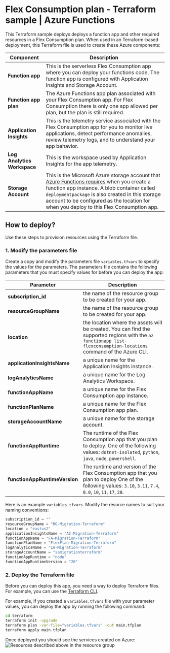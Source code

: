 <!---
description: This Terraform sample deploys the resources to create a function app in Azure Functions that runs in a Flex Consumption plan.
page_type: sample
products:
- azure
- azure-resource-manager
urlFragment: terraform-based-deployment
languages:
- terraform
- javascript
--->

# Flex Consumption plan - Terraform sample | Azure Functions

This Terraform sample deploys deploys a function app and other required resources in a Flex Consumption plan. When used in an Terraform-based deployment, this Terraform file is used to create these Azure components:

| Component | Description |
| ---- | ---- |
| **Function app** | This is the serverless Flex Consumption app where you can deploy your functions code. The function app is configured with Application Insights and Storage Account.|
| **Function app plan** | The Azure Functions app plan associated with your Flex Consumption app. For Flex Consumption there is only one app allowed per plan, but the plan is still required.|
| **Application Insights** | This is the telemetry service associated with the Flex Consumption app for you to monitor live applications, detect performance anomalies, review telemetry logs, and to understand your app behavior.|
| **Log Analytics Workspace** | This is the workspace used by Application Insights for the app telemetry.|
| **Storage Account** | This is the Microsoft Azure storage account that [Azure Functions requires](https://learn.microsoft.com/azure/azure-functions/storage-considerations) when you create a function app instance. A blob container called `deploymentpackage` is also created in this storage account to be configured as the location for when you deploy to this Flex Consumption app.|

## How to deploy?

Use these steps to provision resources using the Terraform file.

### 1. Modify the parameters file

Create a copy and modify the parameters file `variables.tfvars` to specify the values for the parameters. The parameters file contains the following parameters that you must specify values for before you can deploy the app:

| Parameter | Description |
| ---- | ---- |
| **subscription_id** | the name of the resource group to be created for your app.|
| **resourceGroupName** | the name of the resource group to be created for your app.|
| **location** | the location where the assets will be created. You can find the supported regions with the `az functionapp list-flexconsumption-locations` command of the Azure CLI.|
| **applicationInsightsName** | a unique name for the Application Insights instance.|
| **logAnalyticsName** | a unique name for the Log Analytics Workspace.|
| **functionAppName** | a unique name for the Flex Consumption app instance.|
| **functionPlanName** | a unique name for the Flex Consumption app plan.|
| **storageAccountName** | a unique name for the storage account.|
| **functionAppRuntime** | The runtime of the Flex Consumption app that you plan to deploy. One of the following values: `dotnet-isolated`, `python`, `java`, `node`, `powershell`.|
| **functionAppRuntimeVersion** | The runtime and version of the Flex Consumption app that you plan to deploy One of the following values: `3.10`, `3.11`, `7.4`, `8.0`, `10`, `11`, `17`, `20`.|

Here is an example `variables.tfvars`. Modify the resorce names to suit your naming conventions:

```terraform
subscription_id = ""
resourceGroupName = "RG-Migration-Terraform"
location = "eastus2"
applicationInsightsName = "AI-Migration-Terraform"
functionAppName = "FA-Migration-Terraform"
functionPlanName = "FlexPlan-Migration-Terraform"
logAnalyticsName = "LA-Migration-Terraform"
storageAccountName = "samigrationterraform"
functionAppRuntime = "node"
functionAppRuntimeVersion = "20"
```

### 2. Deploy the Terraform file

Before you can deploy this app, you need a way to deploy Terraform files. For example, you can use the [Terraform CLI](https://developer.hashicorp.com/terraform/tutorials/azure-get-started/install-cli).

For example, if you created a `variables.tfvars` file with your parameter values, you can deploy the app by running the following command:

```bash
cd terraform
terraform init -upgrade
terraform plan -var-file="variables.tfvars" -out main.tfplan
terraform apply main.tfplan
```

Once deployed you should see the services created on Azure:
![Resources described above in the resource group](resources.png)
